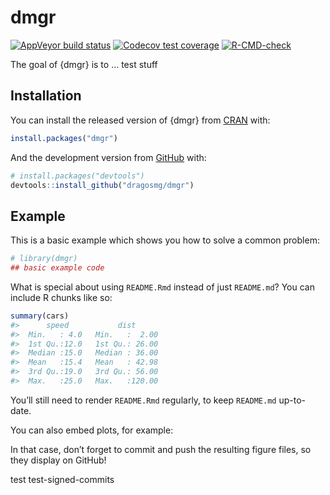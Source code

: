 
<!-- README.md is generated from README.Rmd. Please edit that file -->

# dmgr

<!-- badges: start -->

[![AppVeyor build
status](https://ci.appveyor.com/api/projects/status/github/dragosmg/dmgr?branch=master&svg=true)](https://ci.appveyor.com/project/dragosmg/dmgr)
[![Codecov test
coverage](https://codecov.io/gh/dragosmg/dmgr/branch/master/graph/badge.svg)](https://codecov.io/gh/dragosmg/dmgr?branch=master)
[![R-CMD-check](https://github.com/dragosmg/dmgr/workflows/R-CMD-check/badge.svg)](https://github.com/dragosmg/dmgr/actions)
<!-- badges: end -->

The goal of {dmgr} is to … test stuff

## Installation

You can install the released version of {dmgr} from
[CRAN](https://CRAN.R-project.org) with:

``` r
install.packages("dmgr")
```

And the development version from [GitHub](https://github.com/) with:

``` r
# install.packages("devtools")
devtools::install_github("dragosmg/dmgr")
```

## Example

This is a basic example which shows you how to solve a common problem:

``` r
# library(dmgr)
## basic example code
```

What is special about using `README.Rmd` instead of just `README.md`?
You can include R chunks like so:

``` r
summary(cars)
#>      speed           dist       
#>  Min.   : 4.0   Min.   :  2.00  
#>  1st Qu.:12.0   1st Qu.: 26.00  
#>  Median :15.0   Median : 36.00  
#>  Mean   :15.4   Mean   : 42.98  
#>  3rd Qu.:19.0   3rd Qu.: 56.00  
#>  Max.   :25.0   Max.   :120.00
```

You’ll still need to render `README.Rmd` regularly, to keep `README.md`
up-to-date.

You can also embed plots, for example:

In that case, don’t forget to commit and push the resulting figure
files, so they display on GitHub!

test test-signed-commits

